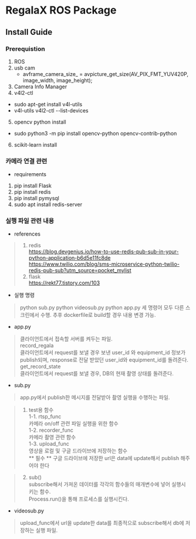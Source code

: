 # RegalaX ROS Package

## Install Guide

### Prerequistion 
1. ROS
2. usb cam
    - avframe_camera_size_ = avpicture_get_size(AV_PIX_FMT_YUV420P, image_width, image_height); 
3. Camera Info Manager 
4. v4l2-ctl
 - sudo apt-get install v4l-utils
 - v4l-utils v4l2-ctl --list-devices

5. opencv python install
 - sudo python3 -m pip install opencv-python opencv-contrib-python

6. scikit-learn install 


### 카메라 연결 관련

* requirements
1. pip install Flask
2. pip install redis
3. pip install pymysql
4. sudo apt install redis-server

### 실행 파일 관련 내용
* references
> 1. redis   
https://blog.devgenius.io/how-to-use-redis-pub-sub-in-your-python-application-b6d5e11fc8de   
https://www.twilio.com/blog/sms-microservice-python-twilio-redis-pub-sub?utm_source=pocket_mylist
> 2. flask   
https://rekt77.tistory.com/103

* 실행 명령
> python sub.py
> python videosub.py
> python app.py
    세 명령어 모두 다른 스크린에서 수행. 추후 dockerfile로 build할 경우 내용 변경 가능.

* app.py
> 클라이언트에서 접속할 서버를 켜두는 파일.   
> record_regala   
> 클라이언트에서 request를 보낼 경우 보낸 user_id 와 equipment_id 정보가 publish되며,
> response로 전달 받았던 user_id와 equipment_id를 돌려준다.
> get_record_state   
> 클라이언트에서 request를 보낼 경우, DB의 현재 촬영 상태를 돌려준다.

* sub.py
> app.py에서 publish한 메시지를 전달받아 촬영 실행을 수행하는 파일.

> 1. test용 함수   
> 1-1. rtsp_func   
> 카메라 on/off 관련 파일 실행을 위한 함수   
> 1-2. recorder_func   
> 카메라 촬영 관련 함수   
> 1-3. upload_func   
> 영상을 로컬 및 구글 드라이브에 저장하는 함수   
> ** 필수 ** 구글 드라이브에 저장한 url은 data에 update해서 publish 해주어야 한다   

> 2. sub()   
> subscribe해서 가져온 데이터를 각각의 함수들의 매개변수에 넣어 실행시키는 함수.   
> Process.run()을 통해 프로세스를 실행시킨다.   

* videosub.py
> upload_func에서 url을 update한 data를 최종적으로 subscribe해서 db에 저장하는 실행 파일.
